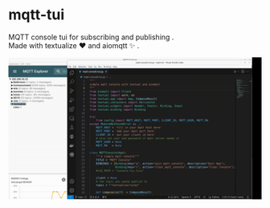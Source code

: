 # mqtt-tui
MQTT console tui for subscribing and publishing .  
Made with textualize :heart: and aiomqtt :sparkles: .


![mqtt console for subscribing and publishing](mqtt.gif)